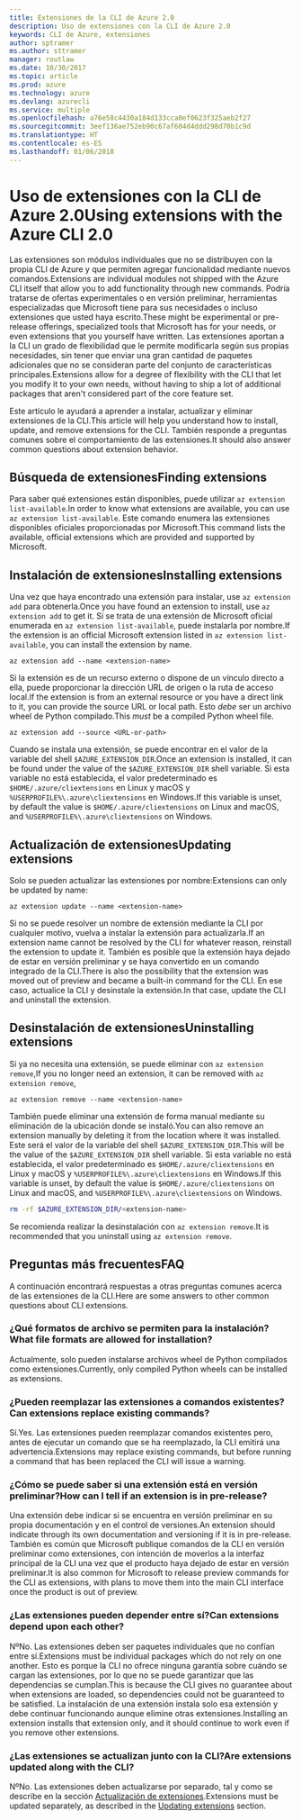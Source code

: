```yaml
---
title: Extensiones de la CLI de Azure 2.0
description: Uso de extensiones con la CLI de Azure 2.0
keywords: CLI de Azure, extensiones
author: sptramer
ms.author: sttramer
manager: routlaw
ms.date: 10/30/2017
ms.topic: article
ms.prod: azure
ms.technology: azure
ms.devlang: azurecli
ms.service: multiple
ms.openlocfilehash: a76e58c4430a184d133cca0ef0623f325aeb2f27
ms.sourcegitcommit: 3eef136ae752eb90c67af604d4ddd298d70b1c9d
ms.translationtype: HT
ms.contentlocale: es-ES
ms.lasthandoff: 01/06/2018
---
```

# <a name="using-extensions-with-the-azure-cli-20"></a><span data-ttu-id="d9368-104">Uso de extensiones con la CLI de Azure 2.0</span><span class="sxs-lookup"><span data-stu-id="d9368-104">Using extensions with the Azure CLI 2.0</span></span>

<span data-ttu-id="d9368-105">Las extensiones son módulos individuales que no se distribuyen con la propia CLI de Azure y que permiten agregar funcionalidad mediante nuevos comandos.</span><span class="sxs-lookup"><span data-stu-id="d9368-105">Extensions are individual modules not shipped with the Azure CLI itself that allow you to add functionality through new commands.</span></span> <span data-ttu-id="d9368-106">Podría tratarse de ofertas experimentales o en versión preliminar, herramientas especializadas que Microsoft tiene para sus necesidades o incluso extensiones que usted haya escrito.</span><span class="sxs-lookup"><span data-stu-id="d9368-106">These might be experimental or pre-release offerings, specialized tools that Microsoft has for your needs, or even extensions that you yourself have written.</span></span> <span data-ttu-id="d9368-107">Las extensiones aportan a la CLI un grado de flexibilidad que le permite modificarla según sus propias necesidades, sin tener que enviar una gran cantidad de paquetes adicionales que no se consideran parte del conjunto de características principales.</span><span class="sxs-lookup"><span data-stu-id="d9368-107">Extensions allow for a degree of flexibility with the CLI that let you modify it to your own needs, without having to ship a lot of additional packages that aren't considered part of the core feature set.</span></span>

<span data-ttu-id="d9368-108">Este artículo le ayudará a aprender a instalar, actualizar y eliminar extensiones de la CLI.</span><span class="sxs-lookup"><span data-stu-id="d9368-108">This article will help you understand how to install, update, and remove extensions for the CLI.</span></span> <span data-ttu-id="d9368-109">También responde a preguntas comunes sobre el comportamiento de las extensiones.</span><span class="sxs-lookup"><span data-stu-id="d9368-109">It should also answer common questions about extension behavior.</span></span>

## <a name="finding-extensions"></a><span data-ttu-id="d9368-110">Búsqueda de extensiones</span><span class="sxs-lookup"><span data-stu-id="d9368-110">Finding extensions</span></span>

<span data-ttu-id="d9368-111">Para saber qué extensiones están disponibles, puede utilizar `az extension list-available`.</span><span class="sxs-lookup"><span data-stu-id="d9368-111">In order to know what extensions are available, you can use `az extension list-available`.</span></span> <span data-ttu-id="d9368-112">Este comando enumera las extensiones disponibles oficiales proporcionadas por Microsoft.</span><span class="sxs-lookup"><span data-stu-id="d9368-112">This command lists the available, official extensions which are provided and supported by Microsoft.</span></span>

## <a name="installing-extensions"></a><span data-ttu-id="d9368-113">Instalación de extensiones</span><span class="sxs-lookup"><span data-stu-id="d9368-113">Installing extensions</span></span>

<span data-ttu-id="d9368-114">Una vez que haya encontrado una extensión para instalar, use `az extension add` para obtenerla.</span><span class="sxs-lookup"><span data-stu-id="d9368-114">Once you have found an extension to install, use `az extension add` to get it.</span></span> <span data-ttu-id="d9368-115">Si se trata de una extensión de Microsoft oficial enumerada en `az extension list-available`, puede instalarla por nombre.</span><span class="sxs-lookup"><span data-stu-id="d9368-115">If the extension is an official Microsoft extension listed in `az extension list-available`, you can install the extension by name.</span></span>

```azurecli
az extension add --name <extension-name>
```

<span data-ttu-id="d9368-116">Si la extensión es de un recurso externo o dispone de un vínculo directo a ella, puede proporcionar la dirección URL de origen o la ruta de acceso local.</span><span class="sxs-lookup"><span data-stu-id="d9368-116">If the extension is from an external resource or you have a direct link to it, you can provide the source URL or local path.</span></span> <span data-ttu-id="d9368-117">Esto _debe_ ser un archivo wheel de Python compilado.</span><span class="sxs-lookup"><span data-stu-id="d9368-117">This _must_ be a compiled Python wheel file.</span></span>

```azurecli
az extension add --source <URL-or-path>
```

<span data-ttu-id="d9368-118">Cuando se instala una extensión, se puede encontrar en el valor de la variable del shell `$AZURE_EXTENSION_DIR`.</span><span class="sxs-lookup"><span data-stu-id="d9368-118">Once an extension is installed, it can be found under the value of the `$AZURE_EXTENSION_DIR` shell variable.</span></span> <span data-ttu-id="d9368-119">Si esta variable no está establecida, el valor predeterminado es `$HOME/.azure/cliextensions` en Linux y macOS y `%USERPROFILE%\.azure\cliextensions` en Windows.</span><span class="sxs-lookup"><span data-stu-id="d9368-119">If this variable is unset, by default the value is `$HOME/.azure/cliextensions` on Linux and macOS, and `%USERPROFILE%\.azure\cliextensions` on Windows.</span></span>

## <a name="updating-extensions"></a><span data-ttu-id="d9368-120">Actualización de extensiones</span><span class="sxs-lookup"><span data-stu-id="d9368-120">Updating extensions</span></span>

<span data-ttu-id="d9368-121">Solo se pueden actualizar las extensiones por nombre:</span><span class="sxs-lookup"><span data-stu-id="d9368-121">Extensions can only be updated by name:</span></span>

```azurecli
az extension update --name <extension-name>
```

<span data-ttu-id="d9368-122">Si no se puede resolver un nombre de extensión mediante la CLI por cualquier motivo, vuelva a instalar la extensión para actualizarla.</span><span class="sxs-lookup"><span data-stu-id="d9368-122">If an extension name cannot be resolved by the CLI for whatever reason, reinstall the extension to update it.</span></span> <span data-ttu-id="d9368-123">También es posible que la extensión haya dejado de estar en versión preliminar y se haya convertido en un comando integrado de la CLI.</span><span class="sxs-lookup"><span data-stu-id="d9368-123">There is also the possibility that the extension was moved out of preview and became a built-in command for the CLI.</span></span> <span data-ttu-id="d9368-124">En ese caso, actualice la CLI y desinstale la extensión.</span><span class="sxs-lookup"><span data-stu-id="d9368-124">In that case, update the CLI and uninstall the extension.</span></span>

## <a name="uninstalling-extensions"></a><span data-ttu-id="d9368-125">Desinstalación de extensiones</span><span class="sxs-lookup"><span data-stu-id="d9368-125">Uninstalling extensions</span></span>

<span data-ttu-id="d9368-126">Si ya no necesita una extensión, se puede eliminar con `az extension remove`,</span><span class="sxs-lookup"><span data-stu-id="d9368-126">If you no longer need an extension, it can be removed with `az extension remove`,</span></span>

```azurecli
az extension remove --name <extension-name>
```

<span data-ttu-id="d9368-127">También puede eliminar una extensión de forma manual mediante su eliminación de la ubicación donde se instaló.</span><span class="sxs-lookup"><span data-stu-id="d9368-127">You can also remove an extension manually by deleting it from the location where it was installed.</span></span> <span data-ttu-id="d9368-128">Este será el valor de la variable del shell `$AZURE_EXTENSION_DIR`.</span><span class="sxs-lookup"><span data-stu-id="d9368-128">This will be the value of the `$AZURE_EXTENSION_DIR` shell variable.</span></span> <span data-ttu-id="d9368-129">Si esta variable no está establecida, el valor predeterminado es `$HOME/.azure/cliextensions` en Linux y macOS y `%USERPROFILE%\.azure\cliextensions` en Windows.</span><span class="sxs-lookup"><span data-stu-id="d9368-129">If this variable is unset, by default the value is `$HOME/.azure/cliextensions` on Linux and macOS, and `%USERPROFILE%\.azure\cliextensions` on Windows.</span></span>

```bash
rm -rf $AZURE_EXTENSION_DIR/<extension-name>
```

<span data-ttu-id="d9368-130">Se recomienda realizar la desinstalación con `az extension remove`.</span><span class="sxs-lookup"><span data-stu-id="d9368-130">It is recommended that you uninstall using `az extension remove`.</span></span>

## <a name="faq"></a><span data-ttu-id="d9368-131">Preguntas más frecuentes</span><span class="sxs-lookup"><span data-stu-id="d9368-131">FAQ</span></span>

<span data-ttu-id="d9368-132">A continuación encontrará respuestas a otras preguntas comunes acerca de las extensiones de la CLI.</span><span class="sxs-lookup"><span data-stu-id="d9368-132">Here are some answers to other common questions about CLI extensions.</span></span>

### <a name="what-file-formats-are-allowed-for-installation"></a><span data-ttu-id="d9368-133">¿Qué formatos de archivo se permiten para la instalación?</span><span class="sxs-lookup"><span data-stu-id="d9368-133">What file formats are allowed for installation?</span></span>

<span data-ttu-id="d9368-134">Actualmente, solo pueden instalarse archivos wheel de Python compilados como extensiones.</span><span class="sxs-lookup"><span data-stu-id="d9368-134">Currently, only compiled Python wheels can be installed as extensions.</span></span>

### <a name="can-extensions-replace-existing-commands"></a><span data-ttu-id="d9368-135">¿Pueden reemplazar las extensiones a comandos existentes?</span><span class="sxs-lookup"><span data-stu-id="d9368-135">Can extensions replace existing commands?</span></span>

<span data-ttu-id="d9368-136">Sí.</span><span class="sxs-lookup"><span data-stu-id="d9368-136">Yes.</span></span> <span data-ttu-id="d9368-137">Las extensiones pueden reemplazar comandos existentes pero, antes de ejecutar un comando que se ha reemplazado, la CLI emitirá una advertencia.</span><span class="sxs-lookup"><span data-stu-id="d9368-137">Extensions may replace existing commands, but before running a command that has been replaced the CLI will issue a warning.</span></span>

### <a name="how-can-i-tell-if-an-extension-is-in-pre-release"></a><span data-ttu-id="d9368-138">¿Cómo se puede saber si una extensión está en versión preliminar?</span><span class="sxs-lookup"><span data-stu-id="d9368-138">How can I tell if an extension is in pre-release?</span></span>

<span data-ttu-id="d9368-139">Una extensión debe indicar si se encuentra en versión preliminar en su propia documentación y en el control de versiones.</span><span class="sxs-lookup"><span data-stu-id="d9368-139">An extension should indicate through its own documentation and versioning if it is in pre-release.</span></span> <span data-ttu-id="d9368-140">También es común que Microsoft publique comandos de la CLI en versión preliminar como extensiones, con intención de moverlos a la interfaz principal de la CLI una vez que el producto haya dejado de estar en versión preliminar.</span><span class="sxs-lookup"><span data-stu-id="d9368-140">It is also common for Microsoft to release preview commands for the CLI as extensions, with plans to move them into the main CLI interface once the product is out of preview.</span></span>

### <a name="can-extensions-depend-upon-each-other"></a><span data-ttu-id="d9368-141">¿Las extensiones pueden depender entre sí?</span><span class="sxs-lookup"><span data-stu-id="d9368-141">Can extensions depend upon each other?</span></span>

<span data-ttu-id="d9368-142">Nº</span><span class="sxs-lookup"><span data-stu-id="d9368-142">No.</span></span> <span data-ttu-id="d9368-143">Las extensiones deben ser paquetes individuales que no confían entre sí.</span><span class="sxs-lookup"><span data-stu-id="d9368-143">Extensions must be individual packages which do not rely on one another.</span></span> <span data-ttu-id="d9368-144">Esto es porque la CLI no ofrece ninguna garantía sobre cuándo se cargan las extensiones, por lo que no se puede garantizar que las dependencias se cumplan.</span><span class="sxs-lookup"><span data-stu-id="d9368-144">This is because the CLI gives no guarantee about when extensions are loaded, so dependencies could not be guaranteed to be satisfied.</span></span> <span data-ttu-id="d9368-145">La instalación de una extensión instala solo esa extensión y debe continuar funcionando aunque elimine otras extensiones.</span><span class="sxs-lookup"><span data-stu-id="d9368-145">Installing an extension installs that extension only, and it should continue to work even if you remove other extensions.</span></span>

### <a name="are-extensions-updated-along-with-the-cli"></a><span data-ttu-id="d9368-146">¿Las extensiones se actualizan junto con la CLI?</span><span class="sxs-lookup"><span data-stu-id="d9368-146">Are extensions updated along with the CLI?</span></span>

<span data-ttu-id="d9368-147">Nº</span><span class="sxs-lookup"><span data-stu-id="d9368-147">No.</span></span> <span data-ttu-id="d9368-148">Las extensiones deben actualizarse por separado, tal y como se describe en la sección [Actualización de extensiones](#updating-extensions).</span><span class="sxs-lookup"><span data-stu-id="d9368-148">Extensions must be updated separately, as described in the [Updating extensions](#updating-extensions) section.</span></span>
